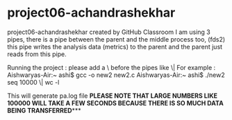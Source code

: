 # project06-achandrashekhar
project06-achandrashekhar created by GitHub Classroom
I am using 3 pipes, there is a pipe between the parent and the middle process too, (fds2) this pipe writes the analysis data (metrics) to the parent and the parent just reads from this pipe.


Running the project :
please add a \ before the pipes like \\|
For example : 
Aishwaryas-Air:~ ashi$ gcc -o new2 new2.c
Aishwaryas-Air:~ ashi$ ./new2 seq 10000 \\| wc -l

This will generate pa.log file
**PLEASE NOTE THAT LARGE NUMBERS LIKE 100000 WILL TAKE A FEW SECONDS BECAUSE THERE IS SO MUCH DATA BEING TRANSFERRED***** 
